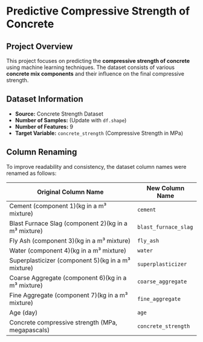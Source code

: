 # **Predictive Compressive Strength of Concrete**  

## **Project Overview**  
This project focuses on predicting the **compressive strength of concrete** using machine learning techniques. The dataset consists of various **concrete mix components** and their influence on the final compressive strength.  

## **Dataset Information**  
- **Source:** Concrete Strength Dataset  
- **Number of Samples:** (Update with `df.shape`)  
- **Number of Features:** 9  
- **Target Variable:** `concrete_strength` (Compressive Strength in MPa)  

## **Column Renaming**  
To improve readability and consistency, the dataset column names were renamed as follows:  

| Original Column Name | New Column Name |  
|-----------------------------------------------|--------------------|  
| Cement (component 1)(kg in a m³ mixture) | `cement` |  
| Blast Furnace Slag (component 2)(kg in a m³ mixture) | `blast_furnace_slag` |  
| Fly Ash (component 3)(kg in a m³ mixture) | `fly_ash` |  
| Water (component 4)(kg in a m³ mixture) | `water` |  
| Superplasticizer (component 5)(kg in a m³ mixture) | `superplasticizer` |  
| Coarse Aggregate (component 6)(kg in a m³ mixture) | `coarse_aggregate` |  
| Fine Aggregate (component 7)(kg in a m³ mixture) | `fine_aggregate` |  
| Age (day) | `age` |  
| Concrete compressive strength (MPa, megapascals) | `concrete_strength` |  
